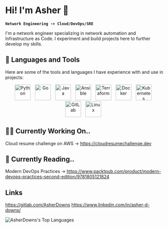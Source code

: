 <head>
    <link rel="stylesheet" href="https://kit.fontawesome.com/f0a6d108e3.css" crossorigin="anonymous">
</head>

# Hi! I'm Asher 👋

**`Network Engineering -> Cloud/DevOps/SRE`**

I'm a network engineer specializing in network automation and Infrastructure as Code. I experiment and build projects here to further develop my skills.



## 🧰 Languages and Tools
Here are some of the tools and languages I have experience with and use in projects:
<p align="center">
<img align="centre" alt="Python" width="50px" style="padding-right:10px;" src="https://cdn.jsdelivr.net/gh/devicons/devicon/icons/python/python-original-wordmark.svg" />
<img align="centre" alt="Go" width="50px" style="padding-right:10px;" src="https://cdn.jsdelivr.net/gh/devicons/devicon/icons/go/go-original-wordmark.svg" />
<img align="centre" alt="Java" width="50px" style="padding-right:10px;" src="https://cdn.jsdelivr.net/gh/devicons/devicon/icons/java/java-original-wordmark.svg" />
<img align="centre" alt="Ansible" width="50px" style="padding-right:10px;" src="https://cdn.jsdelivr.net/gh/devicons/devicon/icons/ansible/ansible-original-wordmark.svg" />
<img align="centre" alt="Terraform" width="50px" style="padding-right:10px;" src="https://cdn.jsdelivr.net/gh/devicons/devicon/icons/terraform/terraform-original-wordmark.svg" />
<img align="centre" alt="Docker" width="50px" style="padding-right:10px;" src="https://cdn.jsdelivr.net/gh/devicons/devicon/icons/docker/docker-original-wordmark.svg" />
<img align="centre" alt="Kubernetes" width="50px" style="padding-right:10px;" src="https://cdn.jsdelivr.net/gh/devicons/devicon/icons/kubernetes/kubernetes-plain-wordmark.svg" />
<img align="centre" alt="GitLab" width="50px" style="padding-right:10px;" src="https://cdn.jsdelivr.net/gh/devicons/devicon/icons/gitlab/gitlab-original-wordmark.svg" />
<img align="centre" alt="Linux" width="50px" style="padding-right:10px;" src="https://cdn.jsdelivr.net/gh/devicons/devicon/icons/linux/linux-original.svg" />
   
</p>

## 🧑‍💻 Currently Working On..
Cloud resume challenge on AWS -> https://cloudresumechallenge.dev   

## 📖 Currently Reading..
Modern DevOps Practices -> https://www.packtpub.com/product/modern-devops-practices-second-edition/9781805121824

## Links
https://gitlab.com/AsherDowns
https://www.linkedin.com/in/asher-d-downs/

![AsherDowns's Top Languages](https://github-readme-stats.vercel.app/api/top-langs/?username=AsherDowns&theme=tokyonight&show_icons=true&hide_border=true&layout=compact)    
          
